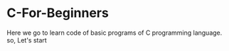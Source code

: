 # C-For-Beginners
Here we go to learn code of basic programs of C programming language.
so, Let's start
